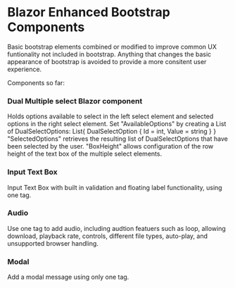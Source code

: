 # Blazor Enhanced Bootstrap Components
Basic bootstrap elements combined or modified to improve common UX funtionality not included in bootstrap. Anything that changes the basic appearance of bootstrap is avoided to provide a more consitent user experience.

Components so far:

### Dual Multiple select Blazor component  ###
Holds options available to select in the left select element and selected options in the right select element. 
Set "AvailableOptions" by creating a List of DualSelectOptions: List<DualSelectOption>{ DualSelectOption { Id = int, Value = string } }
"SelectedOptions" retrieves the resulting list of DualSelectOptions that have been selected by the user.
"BoxHeight" allows configuration of the row height of the text box of the multiple select elements.

### Input Text Box
Input Text Box with built in validation and floating label functionality, using one tag.


### Audio 
Use one tag to add audio, including audtion featuers such as loop, allowing download, playback rate, controls, different file types, auto-play, and unsupported browser handling.
  
### Modal
Add a modal message using only one tag.
